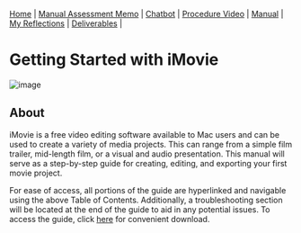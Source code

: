 [Home](index.md) | [Manual Assessment Memo](manual_assessment_memo.md) | [Chatbot](chatbot.md) | [Procedure Video](procedure_video.md) | [Manual](manual.md) | [My Reflections](reflective_blogs.md) | [Deliverables](deliverable1.md) | 

# Getting Started with iMovie


![image](https://github.com/user-attachments/assets/296dc090-39f7-4889-b056-280e1ffcfd5f)


## About

iMovie is a free video editing software available to Mac users and can be used to create a variety of media projects. This can range from a simple film trailer, mid-length film, or a visual and audio presentation. This manual will serve as a step-by-step guide for creating, editing, and exporting your first movie project. 

For ease of access, all portions of the guide are hyperlinked and navigable using the above Table of Contents. Additionally, a troubleshooting section will be located at the end of the guide to aid in any potential issues. To access the guide, click <a href="https://github.com/user-attachments/files/19903879/dobson_manual.docx)" download>here</a> for convenient download.





